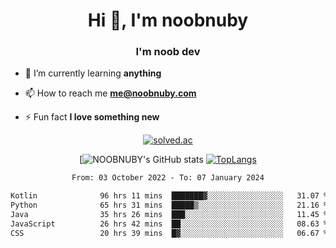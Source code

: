 <h1 align="center">Hi 👋, I'm noobnuby</h1>
<h3 align="center">I'm noob dev</h3>

- 🌱 I’m currently learning **anything**

- 📫 How to reach me **me@noobnuby.com**

- ⚡ Fun fact **I love something new**

<div align="center">
  
[![solved.ac](https://solvedac-cards-starcea.paring.moe/profile/noobnuby)](https://solved.ac/profile/noobnuby)

<div>
<div align="center">

[![NOOBNUBY's GitHub stats](https://github-readme-stats.vercel.app/api?username=NOOBNUBY&show_icons=true&theme=dark)
[![TopLangs](https://github-readme-stats.vercel.app/api/top-langs/?username=NOOBNUBY&layout=compact&theme=dark)](https://github.com/anuraghazra/github-readme-stats)

</div>

<!--START_SECTION:waka-->

```txt
From: 03 October 2022 - To: 07 January 2024

Kotlin              96 hrs 11 mins  ███████▓░░░░░░░░░░░░░░░░░   31.07 %
Python              65 hrs 31 mins  █████▒░░░░░░░░░░░░░░░░░░░   21.16 %
Java                35 hrs 26 mins  ███░░░░░░░░░░░░░░░░░░░░░░   11.45 %
JavaScript          26 hrs 42 mins  ██░░░░░░░░░░░░░░░░░░░░░░░   08.63 %
CSS                 20 hrs 39 mins  █▓░░░░░░░░░░░░░░░░░░░░░░░   06.67 %
```

<!--END_SECTION:waka-->
